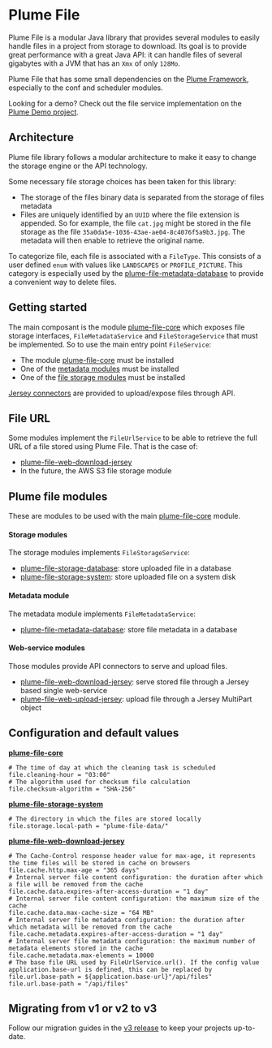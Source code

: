 Plume File
==========
Plume File is a modular Java library that provides several modules to easily handle files in a project from storage to download. Its goal is to provide great performance with a great Java API: it can handle files of several gigabytes with a JVM that has an `Xmx` of only `128Mo`.

Plume File that has some small dependencies on the [Plume Framework](https://github.com/Coreoz/Plume), especially to the conf and scheduler modules.

Looking for a demo? Check out the file service implementation on the [Plume Demo project](https://github.com/Coreoz/Plume-showcase).

Architecture
------------
Plume file library follows a modular architecture to make it easy to change the storage engine or the API technology.

Some necessary file storage choices has been taken for this library:
- The storage of the files binary data is separated from the storage of files metadata
- Files are uniquely identified by an `UUID` where the file extension is appended. So for example, the file `cat.jpg` might be stored in the file storage as the file `35a0da5e-1036-43ae-ae04-8c4076f5a9b3.jpg`. The metadata will then enable to retrieve the original name.

To categorize file, each file is associated with a `FileType`. This consists of a user defined `enum` with values like `LANDSCAPES` or `PROFILE_PICTURE`.
This category is especially used by the [plume-file-metadata-database](plume-file-metadata-database) to provide a convenient way to delete files.

Getting started
---------------
The main composant is the module [plume-file-core](plume-file-core) which exposes file storage interfaces, `FileMetadataService` and `FileStorageService` that must be implemented. So to use the main entry point `FileService`:
- The module [plume-file-core](plume-file-core) must be installed
- One of the [metadata modules](#metadata-module) must be installed
- One of the [file storage modules](#storage-modules) must be installed

[Jersey connectors](#web-service-modules) are provided to upload/expose files through API.

File URL
--------
Some modules implement the `FileUrlService` to be able to retrieve the full URL of a file stored using Plume File.
That is the case of:
- [plume-file-web-download-jersey](plume-file-web-download-jersey)
- In the future, the AWS S3 file storage module

Plume file modules
------------------
These are modules to be used with the main [plume-file-core](plume-file-core) module.

#### Storage modules

The storage modules implements `FileStorageService`:

- [plume-file-storage-database](plume-file-storage-database): store uploaded file in a database
- [plume-file-storage-system](plume-file-storage-system): store uploaded file on a system disk

#### Metadata module

The metadata module implements `FileMetadataService`:

- [plume-file-metadata-database](plume-file-metadata-database): store file metadata in a database

#### Web-service modules

Those modules provide API connectors to serve and upload files. 

- [plume-file-web-download-jersey](plume-file-web-download-jersey): serve stored file through
  a Jersey based single web-service
- [plume-file-web-upload-jersey](plume-file-web-upload-jersey): upload file through a Jersey
  MultiPart object

Configuration and default values
--------------------------------
**[plume-file-core](plume-file-core)**
```hocon
# The time of day at which the cleaning task is scheduled
file.cleaning-hour = "03:00"
# The algorithm used for checksum file calculation
file.checksum-algorithm = "SHA-256"
```

**[plume-file-storage-system](plume-file-storage-system)**
```hocon
# The directory in which the files are stored locally
file.storage.local-path = "plume-file-data/"
```

**[plume-file-web-download-jersey](plume-file-web-download-jersey)**
```hocon
# The Cache-Control response header value for max-age, it represents the time files will be stored in cache on browsers
file.cache.http.max-age = "365 days"
# Internal server file content configuration: the duration after which a file will be removed from the cache
file.cache.data.expires-after-access-duration = "1 day"
# Internal server file content configuration: the maximum size of the cache
file.cache.data.max-cache-size = "64 MB"
# Internal server file metadata configuration: the duration after which metadata will be removed from the cache
file.cache.metadata.expires-after-access-duration = "1 day"
# Internal server file metadata configuration: the maximum number of metadata elements stored in the cache
file.cache.metadata.max-elements = 10000
# The base file URL used by FileUrlService.url(). If the config value application.base-url is defined, this can be replaced by file.url.base-path = ${application.base-url}"/api/files"
file.url.base-path = "/api/files"
```

Migrating from v1 or v2 to v3
-----------------------------
Follow our migration guides in the [v3 release](https://github.com/Coreoz/Plume-file/releases/tag/3.0.0) to keep your projects up-to-date.

